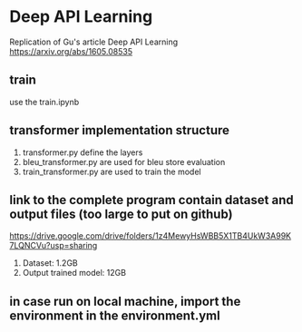 # Deep API Learning
Replication of Gu's article Deep API Learning
https://arxiv.org/abs/1605.08535
## train
use the train.ipynb


## transformer implementation structure 
1. transformer.py define the layers
2. bleu_transformer.py are used for bleu store evaluation
3. train_transformer.py are used to train the model

## link to the complete program contain dataset and output files (too large to put on github)
https://drive.google.com/drive/folders/1z4MewyHsWBB5X1TB4UkW3A99K7LQNCVu?usp=sharing

1. Dataset: 1.2GB
2. Output trained model: 12GB

## in case run on local machine, import the environment in the environment.yml
